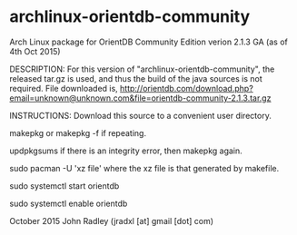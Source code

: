 archlinux-orientdb-community
============================

Arch Linux package for OrientDB Community Edition verion 2.1.3 GA (as of 4th Oct 2015)

DESCRIPTION:
For this version of "archlinux-orientdb-community", the released tar.gz is used, and thus the build of the java sources is not required.
File downloaded is, http://orientdb.com/download.php?email=unknown@unknown.com&file=orientdb-community-2.1.3.tar.gz

INSTRUCTIONS:
Download this source to a convenient user directory.

makepkg or makepkg -f if repeating.

updpkgsums if there is an integrity error, then makepkg again.

sudo pacman -U 'xz file' where the xz file is that generated by makefile.

sudo systemctl start orientdb

sudo systemctl enable orientdb

October 2015
John Radley (jradxl [at] gmail [dot] com)


